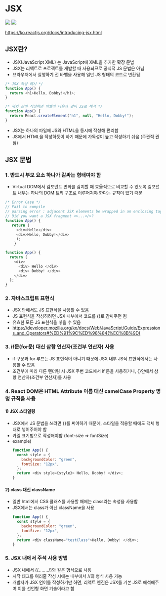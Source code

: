# JSX

<img src="https://img.shields.io/badge/JavaScript-FDC813?style=flat&logo=JavaScript&logoColor=black"/>
<img src="https://img.shields.io/badge/React-0080B9?style=flat&logo=React&logoColor=white"/>

https://ko.reactjs.org/docs/introducing-jsx.html

## JSX란?

- JSX(JavaScript XML) 는 JavaScript에 XML을 추가한 확장 문법
- JSX는 리액트로 프로젝트를 개발할 때 사용되므로 공식적 JS 문법은 아님
- 브라우저에서 실행하기 전 바벨을 사용해 일반 JS 형태의 코드로 변환됨

```javascript
/* JSX 작성 예시 */
function App() {
  return <h1>Hello, Dobby!</h1>;
}
```

```javascript
/* 위와 같이 작성하면 바벨이 다음과 같이 JS로 해석 */
function App() {
  return React.createElement("h1", null, "Hello, Dobby!");
}
```

- JSX는 하나의 파일에 JS와 HTML을 동시에 작성해 편리함
- JS에서 HTML을 작성하듯이 하기 때문에 가독성이 높고 작성하기 쉬움 (주관적 관점)

## JSX 문법

### 1. 반드시 부모 요소 하나가 감싸는 형태여야 함

- Virtual DOM에서 컴포넌트 변화를 감지할 때 효율적으로 비교할 수 있도록 컴포넌트 내부는 하나의 DOM 트리 구조로 이루어져야 한다는 규칙이 있기 때문

```javascript
/* Error Case */
// Fail to compile
// parsing error : adjacent JSX elements be wrapped in an enclosing tag
// Did you want a JSX fragment <>...</>?
function App() {
   return (
     <div>Hello</div>
     <div>Hello, Dobby!</div>
     );
    }
```

```javascript
function App() {
  return (
    <div>
      <div> Hello </div>
      <div> Dobby! </div>
    </div>
  );
}
```

### 2. 자바스크립트 표현식

- JSX 안에서도 JS 표현식을 사용할 수 있음
- JS 표현식을 작성하려면 JSX 내부에서 코드를 {}로 감싸주면 됨
- 유효한 모든 JS 표현식을 넣을 수 있음
- https://developer.mozilla.org/ko/docs/Web/JavaScript/Guide/Expressions_and_Operators#%ED%91%9C%ED%98%84(%EC%8B%9D)

### 3. if문(for문) 대신 삼항 연산자(조건부 연산자) 사용

- if 구문과 for 루프는 JS 표현식이 아니기 때문에 JSX 내부 JS식 표현식에서는 사용할 수 없음
- 조건부에 따라 다른 렌더링 시 JSX 주변 코드에서 if 문을 사용하거나, {}안에서 삼항 연산자(조건부 연산자)를 사용

### 4. React DOM은 HTML Attribute 이름 대신 camelCase Property 명명 규칙을 사용

#### 1) JSX 스타일링

- JSX에서 JS 문법을 쓰려면 {}를 써야하기 때문에, 스타일을 적용할 때에도 객체 형태로 넣어주어야 함
- 카멜 표기법으로 작성해야함 (font-size => fontSize)
- example)
  ```javascript
  function App() {
    const style = {
      backgroundColor: "green",
      fontSize: "12px",
    };
    return <div style={style}> Hello, Dobby! </div>;
  }
  ```

#### 2) class 대신 className

- 일반 html에서 CSS 클래스를 사용할 때에는 class라는 속성을 사용함
- JSX에서는 class가 아닌 className을 사용
  ```javascript
  function App() {
    const style = {
      backgroundColor: "green",
      fontSize: "12px",
    };
    return <div className="testClass">Hello, Dobby! </div>;
  }
  ```

### 5. JSX 내에서 주석 사용 방법

- JSX 내에서 {/_ ... _/}와 같은 형식으로 사용
- 시작 태그를 여러줄 작성 시에는 내부에서 //의 형식 사용 가능
- 개발자가 JSX 언어를 작성하기만 하면, 리액트 엔진은 JSX를 기본 JS로 해석해주며 이를 선언형 화면 기술이라고 함
